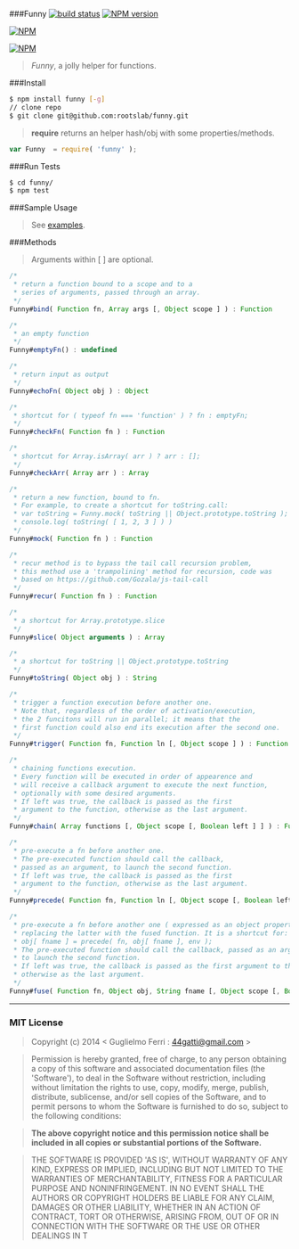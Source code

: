 ###Funny
[![build status](https://secure.travis-ci.org/rootslab/funny.png?branch=master)](http://travis-ci.org/rootslab/funny) 
[![NPM version](https://badge.fury.io/js/funny.png)](http://badge.fury.io/js/funny)

[![NPM](https://nodei.co/npm/funny.png?downloads=true&stars=true)](https://nodei.co/npm/funny/)

[![NPM](https://nodei.co/npm-dl/funny.png)](https://nodei.co/npm/funny/)

> _Funny_, a jolly helper for functions.

###Install

```bash
$ npm install funny [-g]
// clone repo
$ git clone git@github.com:rootslab/funny.git
```

> __require__ returns an helper hash/obj with some properties/methods.

```javascript
var Funny  = require( 'funny' );
```

###Run Tests

```bash
$ cd funny/
$ npm test
```

###Sample Usage

> See [examples](example/).


###Methods

> Arguments within [ ] are optional.

```javascript
/*
 * return a function bound to a scope and to a
 * series of arguments, passed through an array.
 */
Funny#bind( Function fn, Array args [, Object scope ] ) : Function

/*
 * an empty function
 */
Funny#emptyFn() : undefined

/*
 * return input as output
 */
Funny#echoFn( Object obj ) : Object

/*
 * shortcut for ( typeof fn === 'function' ) ? fn : emptyFn;
 */
Funny#checkFn( Function fn ) : Function

/*
 * shortcut for Array.isArray( arr ) ? arr : [];
 */
Funny#checkArr( Array arr ) : Array

/*
 * return a new function, bound to fn.
 * For example, to create a shortcut for toString.call:
 * var toString = Funny.mock( toString || Object.prototype.toString );
 * console.log( toString( [ 1, 2, 3 ] ) )
 */
Funny#mock( Function fn ) : Function

/* 
 * recur method is to bypass the tail call recursion problem,
 * this method use a 'trampolining' method for recursion, code was
 * based on https://github.com/Gozala/js-tail-call
 */
Funny#recur( Function fn ) : Function

/*
 * a shortcut for Array.prototype.slice
 */
Funny#slice( Object arguments ) : Array

/*
 * a shortcut for toString || Object.prototype.toString
 */
Funny#toString( Object obj ) : String

/*
 * trigger a function execution before another one.
 * Note that, regardless of the order of activation/execution,
 * the 2 funcitons will run in parallel; it means that the
 * first function could also end its execution after the second one.
 */
Funny#trigger( Function fn, Function ln [, Object scope ] ) : Function

/*
 * chaining functions execution.
 * Every function will be executed in order of appearence and
 * will receive a callback argument to execute the next function,
 * optionally with some desired arguments. 
 * If left was true, the callback is passed as the first
 * argument to the function, otherwise as the last argument.
 */
Funny#chain( Array functions [, Object scope [, Boolean left ] ] ) : Function

/*
 * pre-execute a fn before another one.
 * The pre-executed function should call the callback,
 * passed as an argument, to launch the second function.
 * If left was true, the callback is passed as the first
 * argument to the function, otherwise as the last argument.
 */
Funny#precede( Function fn, Function ln [, Object scope [, Boolean left ] ] ) : Function

/*
 * pre-execute a fn before another one ( expressed as an object property ),
 * replacing the latter with the fused function. It is a shortcut for:
 * obj[ fname ] = precede( fn, obj[ fname ], env );
 * The pre-executed function should call the callback, passed as an argument,
 * to launch the second function.
 * If left was true, the callback is passed as the first argument to the function,
 * otherwise as the last argument.
 */
Funny#fuse( Function fn, Object obj, String fname [, Object scope [, Boolean left ] ] ) : Function

```

------------------------------------------------------------------------


### MIT License

> Copyright (c) 2014 &lt; Guglielmo Ferri : 44gatti@gmail.com &gt;

> Permission is hereby granted, free of charge, to any person obtaining
> a copy of this software and associated documentation files (the
> 'Software'), to deal in the Software without restriction, including
> without limitation the rights to use, copy, modify, merge, publish,
> distribute, sublicense, and/or sell copies of the Software, and to
> permit persons to whom the Software is furnished to do so, subject to
> the following conditions:

> __The above copyright notice and this permission notice shall be
> included in all copies or substantial portions of the Software.__

> THE SOFTWARE IS PROVIDED 'AS IS', WITHOUT WARRANTY OF ANY KIND,
> EXPRESS OR IMPLIED, INCLUDING BUT NOT LIMITED TO THE WARRANTIES OF
> MERCHANTABILITY, FITNESS FOR A PARTICULAR PURPOSE AND NONINFRINGEMENT.
> IN NO EVENT SHALL THE AUTHORS OR COPYRIGHT HOLDERS BE LIABLE FOR ANY
> CLAIM, DAMAGES OR OTHER LIABILITY, WHETHER IN AN ACTION OF CONTRACT,
> TORT OR OTHERWISE, ARISING FROM, OUT OF OR IN CONNECTION WITH THE
> SOFTWARE OR THE USE OR OTHER DEALINGS IN T